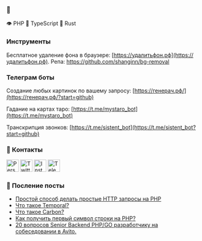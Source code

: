 ### 👋
👁 PHP 🗿 TypeScript 🦀 Rust

### Инструменты
Бесплатное удаление фона в браузере: [https://удалитьфон.рф](https://удалитьфон.рф). Репа: https://github.com/shanginn/bg-removal

### Телеграм боты
Создание любых картинок по вашему запросу: [https://генерач.рф/](https://генерач.рф/?start=github)

Гадание на картах таро: [https://t.me/mystaro_bot](https://t.me/mystaro_bot)

Транскрипция звонков: [https://t.me/sistent_bot](https://t.me/sistent_bot?start=github)

### 💬 Контакты
<a href="https://shanginn.ru"><img alt="Personal website" title="Personal website" src="https://shanginn.ru/favicons/favicon-96x96.png" width="32" height="32" /></a>
<a href="https://twitter.com/shanginn"><img alt="Twitter" title="Twitter" src="https://shanginn.ru/images/icons/twitter.png" width="32" height="32" /></a>
<a href="https://instagram.com/shanginn"><img alt="Instagram" title="Instagram" src="https://shanginn.ru/images/icons/instagram.png" width="32" height="32" /></a>
<a href="https://t.me/shanginn"><img alt="Telegram" title="Telegram" src="https://shanginn.ru/images/icons/telegram.png" width="32" height="32" /></a>

### 📰 Посление посты
<!-- BLOG-POST-LIST:START -->
- [Простой способ делать простые HTTP запросы на PHP](http://shanginn.ru/php-making-http-requests-easy/)
- [Что такое Temporal?](http://shanginn.ru/what-is-temporal/)
- [Что такое Carbon?](http://shanginn.ru/what-is-carbon/)
- [Как получить первый символ строки на PHP?](http://shanginn.ru/php-how-to-get-string-first-char/)
- [20 вопросов Senior Backend PHP/GO разработчику на собеседовании в Avito.](http://shanginn.ru/avito-interview-technical-screening/)
<!-- BLOG-POST-LIST:END -->
